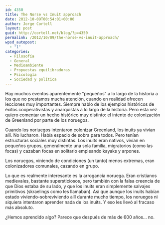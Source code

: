 ```yaml
---
id: 4350
title: The Norse vs Inuit approach
date: 2012-10-09T00:54:01+00:00
author: Jorge Cortell
layout: post
guid: http://cortell.net/blog/?p=4350
permalink: /2012/10/09/the-norse-vs-inuit-approach/
wpsd_autopost:
  - "1"
categories:
  - Filosofí­a
  - General
  - Medioambiente
  - Propuestas equilibradoras
  - Psicología
  - Sociedad y polí­tica
---
```

Hay muchos eventos aparentemente "pequeños" a lo largo de la historia a los que no prestamos mucha atención, cuando en realidad ofrecen lecciones muy importantes. Siempre hablo de los ejemplos históricos de éxitos cooperativistas y anarquistas a lo largo de la historia. Pero esta vez quiero comentar un hecho histórico muy distinto: el intento de colonización de Greenland por parte de los noruegos.

Cuando los noriuegos intentaron colonizar Greenland, los inuits ya vivían allí. No lucharon. Había espacio de sobra para todos. Pero tenían estructuras sociales muy distintas. Los inuits eran nativos, vivían en pequeños grupos, generalmente una sola familia, migratorios (como las focas) y cazaban focas en solitario empleando kayaks y arpones.

Los noruegos, viniendo de condiciones (un tanto) menos extremas, eran colonizadores comunales, cazando en grupo.

Lo que es realmente interesante es la arrogancia noruega. Eran cristianos medievales, bastante supersticiosos, pero también con la falsa creencia de que Dios estaba de su lado, y que los inuits eran simplemente salvajes primitivos (skraelings como les llamaban). Así que aunque los inuits habían estado viviendo-sobreviviendo allí durante mucho tiempo, los noruegos ni siquiera intentaron aprender nada de los inuits. Y eso les llevó al fracaso más absoluto.  

¿Hemos aprendido algo? Parece que después de más de 600 años… no.